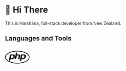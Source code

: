 # :wave: Hi There 

This is Harshana, full-stack developer from New Zealand.

## Languages and Tools

<!-- ![alt text](https://github.com/harshanajayarathna/harshanajayarathna/blob/main/assets/php.png) -->
<img src="https://github.com/harshanajayarathna/harshanajayarathna/blob/main/assets/php.png" height="64" />





<!--
**harshanajayarathna/harshanajayarathna** is a ✨ _special_ ✨ repository because its `README.md` (this file) appears on your GitHub profile.

Here are some ideas to get you started:

- 🔭 I’m currently working on ...
- 🌱 I’m currently learning ...
- 👯 I’m looking to collaborate on ...
- 🤔 I’m looking for help with ...
- 💬 Ask me about ...
- 📫 How to reach me: ...
- 😄 Pronouns: ...
- ⚡ Fun fact: ...
-->
